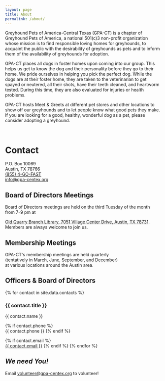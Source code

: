 ```yaml
---
layout: page
title: About
permalink: /about/
---
```


Greyhound Pets of America-Central Texas (GPA-CT) is a chapter of Greyhound Pets of America, a national 501(c)3
non-profit organization whose mission is to find responsible loving homes for greyhounds, to acquaint the public with
the desirability of greyhounds as pets and to inform them of the availability of greyhounds for adoption.

GPA-CT places all dogs in foster homes upon coming into our group.  This helps us get to know the dog and their
personality before they go to their home.  We pride ourselves in helping you pick the perfect dog.  While the dogs are at
their foster home, they are taken to the veterinarian to get spayed or neutered, all their shots, have their teeth
cleaned, and heartworm tested.  During this time, they are also evaluated for injuries or health problems.

GPA-CT hosts Meet & Greets at different pet stores and other locations to show off our greyhounds and to let people know
what good pets they make.  If you are looking for a good, healthy, wonderful dog as a pet, please consider adopting a
greyhound.

<br>
<div class="text-center">

<h1>Contact</h1>

P.O. Box 10069
<br>
Austin, TX 78766
<br>
<a href="tel:855-446-3278">(855) 4-GO-FAST</a>
<br>
<a href="mailto:info@gpa-centex.org">info@gpa-centex.org</a>

<h2>Board of Directors Meetings</h2>

Board of Directors meetings are held on the third Tuesday of the month from 7-9 pm at
<p>
<a href="http://goo.gl/oV0yar">Old Quarry Branch Library, 7051 Village Center Drive, Austin, TX  78731</a>.
<br>Members are always welcome to join us.

<h2>Membership Meetings</h2>

GPA-CT's membership meetings are held quarterly
<br>(tentatively in March, June, September, and December)
<br>at various locations around the Austin area.

<h2>Officers & Board of Directors</h2>

{% for contact in site.data.contacts %}
<h3>{{ contact.title }}</h3>

{{ contact.name }}

{% if contact.phone %}
<br>
{{ contact.phone }}
{% endif %}

{% if contact.email %}
<br>
<a href="mailto:{{ contact.email }}">{{ contact.email }}</a>
{% endif %}
{% endfor %}

<p>
<h2><i>We need You!</i></h2>
Email <a href="mailto:volunteer@gpa-centex.org">volunteer@gpa-centex.org</a> to volunteer!
